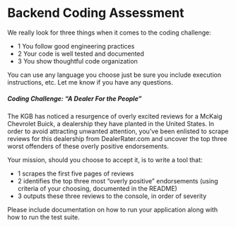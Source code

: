 # Backend Coding Assessment

We really look for three things when it comes to the coding challenge: 

- 1 You follow good engineering practices
- 2 Your code is well tested and documented
- 3 You show thoughtful code organization

You can use any language you choose just be sure you include execution instructions, etc. Let me know if you have any questions.

##### Coding Challenge: “A Dealer For the People”

The KGB has noticed a resurgence of overly excited reviews for a McKaig Chevrolet Buick, a dealership they have planted in the United States. In order to avoid attracting unwanted attention, you’ve been enlisted to scrape reviews for this dealership from DealerRater.com and uncover the top three worst offenders of these overly positive endorsements.

Your mission, should you choose to accept it, is to write a tool that:

- 1 scrapes the first five pages of reviews
- 2 identifies the top three most “overly positive” endorsements (using criteria of your choosing, documented in the README)
- 3 outputs these three reviews to the console, in order of severity

Please include documentation on how to run your application along with how to run the test suite.